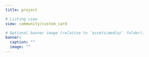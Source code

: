 ```yaml
---
title: project

# Listing view
view: community/custom_card

# Optional banner image (relative to `assets/media/` folder).
banner:
  caption: ""
  image: ""
---
```

